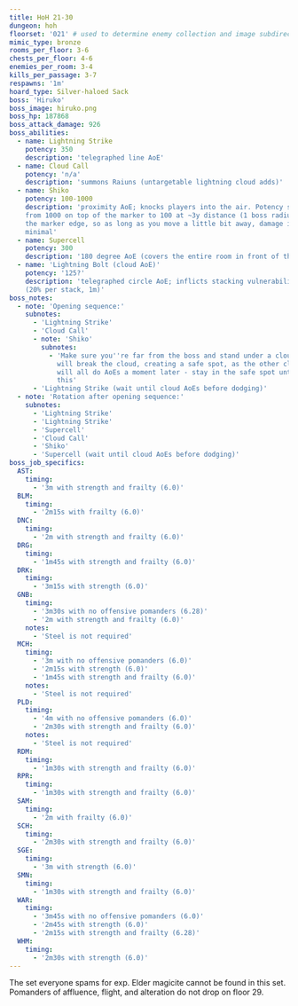 ```yaml
---
title: HoH 21-30
dungeon: hoh
floorset: '021' # used to determine enemy collection and image subdirectory
mimic_type: bronze
rooms_per_floor: 3-6
chests_per_floor: 4-6
enemies_per_room: 3-4
kills_per_passage: 3-7
respawns: '1m'
hoard_type: Silver-haloed Sack
boss: 'Hiruko'
boss_image: hiruko.png
boss_hp: 187868
boss_attack_damage: 926
boss_abilities:
  - name: Lightning Strike
    potency: 350
    description: 'telegraphed line AoE'
  - name: Cloud Call
    potency: 'n/a'
    description: 'summons Raiuns (untargetable lightning cloud adds)'
  - name: Shiko
    potency: 100-1000
    description: 'proximity AoE; knocks players into the air. Potency scales
    from 1000 on top of the marker to 100 at ~3y distance (1 boss radius) from
    the marker edge, so as long as you move a little bit away, damage is
    minimal'
  - name: Supercell
    potency: 300
    description: '180 degree AoE (covers the entire room in front of the boss)'
  - name: 'Lightning Bolt (cloud AoE)'
    potency: '125?'
    description: 'telegraphed circle AoE; inflicts stacking vulnerability up
    (20% per stack, 1m)'
boss_notes:
  - note: 'Opening sequence:'
    subnotes:
      - 'Lightning Strike'
      - 'Cloud Call'
      - note: 'Shiko'
        subnotes:
          - 'Make sure you''re far from the boss and stand under a cloud. You
            will break the cloud, creating a safe spot, as the other clouds
            will all do AoEs a moment later - stay in the safe spot until after
            this'
      - 'Lightning Strike (wait until cloud AoEs before dodging)'
  - note: 'Rotation after opening sequence:'
    subnotes:
      - 'Lightning Strike'
      - 'Lightning Strike'
      - 'Supercell'
      - 'Cloud Call'
      - 'Shiko'
      - 'Supercell (wait until cloud AoEs before dodging)'
boss_job_specifics:
  AST:
    timing:
      - '3m with strength and frailty (6.0)'
  BLM:
    timing:
      - '2m15s with frailty (6.0)'
  DNC:
    timing:
      - '2m with strength and frailty (6.0)'
  DRG:
    timing:
      - '1m45s with strength and frailty (6.0)'
  DRK:
    timing:
      - '3m15s with strength (6.0)'
  GNB:
    timing:
      - '3m30s with no offensive pomanders (6.28)'
      - '2m with strength and frailty (6.0)'
    notes:
      - 'Steel is not required'
  MCH:
    timing:
      - '3m with no offensive pomanders (6.0)'
      - '2m15s with strength (6.0)'
      - '1m45s with strength and frailty (6.0)'
    notes:
      - 'Steel is not required'
  PLD:
    timing:
      - '4m with no offensive pomanders (6.0)'
      - '2m30s with strength and frailty (6.0)'
    notes:
      - 'Steel is not required'
  RDM:
    timing:
      - '1m30s with strength and frailty (6.0)'
  RPR:
    timing:
      - '1m30s with strength and frailty (6.0)'
  SAM:
    timing:
      - '2m with frailty (6.0)'
  SCH:
    timing:
      - '2m30s with strength and frailty (6.0)'
  SGE:
    timing:
      - '3m with strength (6.0)'
  SMN:
    timing:
      - '1m30s with strength and frailty (6.0)'
  WAR:
    timing:
      - '3m45s with no offensive pomanders (6.0)'
      - '2m45s with strength (6.0)'
      - '2m15s with strength and frailty (6.28)'
  WHM:
    timing:
      - '2m30s with strength (6.0)'
---
```


The set everyone spams for exp. Elder magicite cannot be found in this set.
Pomanders of affluence, flight, and alteration do not drop on floor 29.
